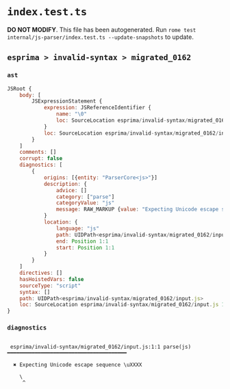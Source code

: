 # `index.test.ts`

**DO NOT MODIFY**. This file has been autogenerated. Run `rome test internal/js-parser/index.test.ts --update-snapshots` to update.

## `esprima > invalid-syntax > migrated_0162`

### `ast`

```javascript
JSRoot {
	body: [
		JSExpressionStatement {
			expression: JSReferenceIdentifier {
				name: "\0"
				loc: SourceLocation esprima/invalid-syntax/migrated_0162/input.js 1:0-1:2 (\0)
			}
			loc: SourceLocation esprima/invalid-syntax/migrated_0162/input.js 1:0-1:2
		}
	]
	comments: []
	corrupt: false
	diagnostics: [
		{
			origins: [{entity: "ParserCore<js>"}]
			description: {
				advice: []
				category: ["parse"]
				categoryValue: "js"
				message: RAW_MARKUP {value: "Expecting Unicode escape sequence \\uXXXX"}
			}
			location: {
				language: "js"
				path: UIDPath<esprima/invalid-syntax/migrated_0162/input.js>
				end: Position 1:1
				start: Position 1:1
			}
		}
	]
	directives: []
	hasHoistedVars: false
	sourceType: "script"
	syntax: []
	path: UIDPath<esprima/invalid-syntax/migrated_0162/input.js>
	loc: SourceLocation esprima/invalid-syntax/migrated_0162/input.js 1:0-1:2
}
```

### `diagnostics`

```

 esprima/invalid-syntax/migrated_0162/input.js:1:1 parse(js) ━━━━━━━━━━━━━━━━━━━━━━━━━━━━━━━━━━━━━━━

  ✖ Expecting Unicode escape sequence \uXXXX

    \
     ^


```
